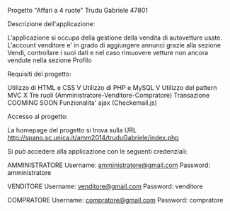 Progetto "Affari a 4 ruote" Trudu Gabriele 47801




Descrizione dell'applicazione:


L'applicazione si occupa della gestione della vendita di autovetture usate.
L'account venditore e' in grado di aggiungere annunci grazie alla sezione Vendi, controllare i suoi dati e nel caso rimuovere vetture non ancora vendute nella sezione Profilo




Requisiti del progetto:


Utilizzo di HTML e CSS          V
Utilizzo di PHP e MySQL         V
Utilizzo del pattern MVC        X
Tre ruoli                       (Amministratore-Venditore-Compratore)
Transazione                     COOMING SOON
Funzionalita' ajax               (Checkemail.js)




Accesso al progetto:


La homepage del progetto si trova sulla URL http://spano.sc.unica.it/amm2014/truduGabriele/index.php




Si può accedere alla applicazione con le seguenti credenziali:


AMMINISTRATORE
Username: amministratore@gmail.com
Password: amministratore

VENDITORE
Username: venditore@gmail.com
Password: venditore

COMPRATORE
Username: compratore@gmail.com
Password: compratore
